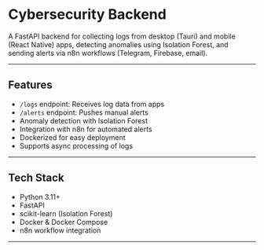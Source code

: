 # Cybersecurity Backend

A FastAPI backend for collecting logs from desktop (Tauri) and mobile (React Native) apps, detecting anomalies using Isolation Forest, and sending alerts via n8n workflows (Telegram, Firebase, email).

---

## Features

- `/logs` endpoint: Receives log data from apps
- `/alerts` endpoint: Pushes manual alerts
- Anomaly detection with Isolation Forest
- Integration with n8n for automated alerts
- Dockerized for easy deployment
- Supports async processing of logs

---

## Tech Stack

- Python 3.11+
- FastAPI
- scikit-learn (Isolation Forest)
- Docker & Docker Compose
- n8n workflow integration

---
